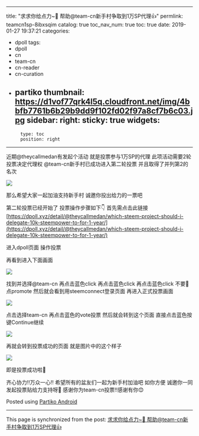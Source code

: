 
---
title: "求求你给点力~🤗
帮助@team-cn新手村争取到1万SP代理👍"
permlink: teamcn1sp-8ibxsqim
catalog: true
toc_nav_num: true
toc: true
date: 2019-01-27 19:37:21
categories:
- dpoll
tags:
- dpoll
- cn
- team-cn
- cn-reader
- cn-curation
- partiko
thumbnail: https://d1vof77qrk4l5q.cloudfront.net/img/4bbfb7761b6b29b9dd9f102fd02f97a8cf7b6c03.jpg
sidebar:
    right:
        sticky: true
widgets:
    -
        type: toc
        position: right
---


近期@theycallmedan有发起个活动
就是投票参与1万SP的代理
此项活动需要2轮投票决定代理权
@team-cn新手村已成功进入第二轮投票
并且取得了并列第2的名次

![](https://d1vof77qrk4l5q.cloudfront.net/img/4bbfb7761b6b29b9dd9f102fd02f97a8cf7b6c03.jpg)

那么希望大家一起加油支持新手村
诚邀你投出给力的一票吧

第二轮投票已经开始了
投票操作步骤如下👇
首先需点击此链接[https://dpoll.xyz/detail/@theycallmedan/which-steem-project-should-i-delegate-10k-steempower-to-for-1-year/](https://dpoll.xyz/detail/@theycallmedan/which-steem-project-should-i-delegate-10k-steempower-to-for-1-year/)

进入dpoll页面 操作投票

再看到进入下面画面


![](https://d1vof77qrk4l5q.cloudfront.net/img/dec69ae0c675b730cfaeebbaa58dc2183775fbb6.jpg)


找到并选择@team-cn
再点击蓝色click
再点击蓝色click
再点击蓝色click
不要🙅点promote
然后就会看到用steemconnect登录页面
再进入正式投票画面


![](https://d1vof77qrk4l5q.cloudfront.net/img/a827850ace8e5d245edb808a40c180e6d06de5f4.jpg)


点击选择team-cn
再点击蓝色的vote投票
然后就会转到这个页面
直接点击蓝色按键Continue继续


![](https://d1vof77qrk4l5q.cloudfront.net/img/4d7dba8afb5e51e4f0a2801ac4597f658b94e77a.jpg)


再就会转到投票成功的页面
就是图片中的这个样子


![](https://d1vof77qrk4l5q.cloudfront.net/img/07b5bcad417be9a486d898209668efd9d7833607.jpg)

即是投票成功啦👏

齐心协力‼️万众一心‼️
希望所有的盆友们一起为新手村加油吧
如你方便
诚邀你一同发起投票贴给力支持呀👏
感谢你为team-cn投票‼️感谢有你😊

Posted using [Partiko Android](https://steemit.com/@partiko-android)

- - -

This page is synchronized from the post: [求求你给点力~🤗
帮助@team-cn新手村争取到1万SP代理👍](https://steemit.com/@annepink/teamcn1sp-8ibxsqim)
